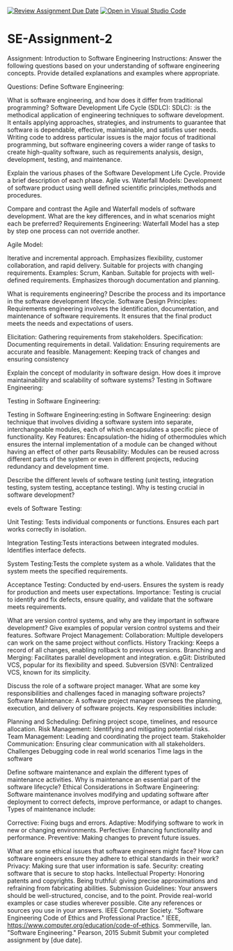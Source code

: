 [![Review Assignment Due Date](https://classroom.github.com/assets/deadline-readme-button-24ddc0f5d75046c5622901739e7c5dd533143b0c8e959d652212380cedb1ea36.svg)](https://classroom.github.com/a/-ucQIGTc)
[![Open in Visual Studio Code](https://classroom.github.com/assets/open-in-vscode-718a45dd9cf7e7f842a935f5ebbe5719a5e09af4491e668f4dbf3b35d5cca122.svg)](https://classroom.github.com/online_ide?assignment_repo_id=15256117&assignment_repo_type=AssignmentRepo)
# SE-Assignment-2
Assignment: Introduction to Software Engineering
Instructions:
Answer the following questions based on your understanding of software engineering concepts. Provide detailed explanations and examples where appropriate.

Questions:
Define Software Engineering:


What is software engineering, and how does it differ from traditional programming?
Software Development Life Cycle (SDLC):
SDLC): :is the methodical application of engineering techniques to software development. It entails applying approaches, strategies, and instruments to guarantee that software is dependable, effective, maintainable, and satisfies user needs. Writing code to address particular issues is the major focus of traditional programming, but software engineering covers a wider range of tasks to create high-quality software, such as requirements analysis, design, development, testing, and maintenance.


Explain the various phases of the Software Development Life Cycle. Provide a brief description of each phase.
Agile vs. Waterfall Models:
Development of software product using welll defined scientific principles,methods and procedures.


Compare and contrast the Agile and Waterfall models of software development. What are the key differences, and in what scenarios might each be preferred?
Requirements Engineering:
Waterfall Model has a step by step one process can not override another.

Agile Model:

Iterative and incremental approach. Emphasizes flexibility, customer collaboration, and rapid delivery. Suitable for projects with changing requirements. Examples: Scrum, Kanban. Suitable for projects with well-defined requirements. Emphasizes thorough documentation and planning.


What is requirements engineering? Describe the process and its importance in the software development lifecycle.
Software Design Principles:
Requirements engineering involves the identification, documentation, and maintenance of software requirements. It ensures that the final product meets the needs and expectations of users.

Elicitation: Gathering requirements from stakeholders. Specification: Documenting requirements in detail. Validation: Ensuring requirements are accurate and feasible. Management: Keeping track of changes and ensuring consistency

Explain the concept of modularity in software design. How does it improve maintainability and scalability of software systems?
Testing in Software Engineering:

Testing in Software Engineering:

Testing in Software Engineering:esting in Software Engineering: design technique that involves dividing a software system into separate, interchangeable modules, each of which encapsulates a specific piece of functionality. Key Features: Encapsulation-the hiding of othermodules which ensures the internal implementation of a module can be changed without having an effect of other parts Reusability: Modules can be reused across different parts of the system or even in different projects, reducing redundancy and development time.

Describe the different levels of software testing (unit testing, integration testing, system testing, acceptance testing). Why is testing crucial in software development?

evels of Software Testing:

Unit Testing: Tests individual components or functions. Ensures each part works correctly in isolation.

Integration Testing:Tests interactions between integrated modules. Identifies interface defects.

System Testing:Tests the complete system as a whole. Validates that the system meets the specified requirements.

Acceptance Testing: Conducted by end-users. Ensures the system is ready for production and meets user expectations. Importance: Testing is crucial to identify and fix defects, ensure quality, and validate that the software meets requirements.

What are version control systems, and why are they important in software development? Give examples of popular version control systems and their features.
Software Project Management:
Collaboration: Multiple developers can work on the same project without conflicts. History Tracking: Keeps a record of all changes, enabling rollback to previous versions. Branching and Merging: Facilitates parallel development and integration. e.gGit: Distributed VCS, popular for its flexibility and speed. Subversion (SVN): Centralized VCS, known for its simplicity.

Discuss the role of a software project manager. What are some key responsibilities and challenges faced in managing software projects?
Software Maintenance:
A software project manager oversees the planning, execution, and delivery of software projects. Key responsibilities include:

Planning and Scheduling: Defining project scope, timelines, and resource allocation. Risk Management: Identifying and mitigating potential risks. Team Management: Leading and coordinating the project team. Stakeholder Communication: Ensuring clear communication with all stakeholders.
Challenges 
Debugging code in real world scenarios
Time lags in the software

Define software maintenance and explain the different types of maintenance activities. Why is maintenance an essential part of the software lifecycle?
Ethical Considerations in Software Engineering:
Software maintenance involves modifying and updating software after deployment to correct defects, improve performance, or adapt to changes. Types of maintenance include:

Corrective: Fixing bugs and errors. Adaptive: Modifying software to work in new or changing environments. Perfective: Enhancing functionality and performance. Preventive: Making changes to prevent future issues.

What are some ethical issues that software engineers might face? How can software engineers ensure they adhere to ethical standards in their work?
Privacy: Making sure that user information is safe. Security: creating software that is secure to stop hacks. Intellectual Property: Honoring patents and copyrights. Being truthful: giving precise approximations and refraining from fabricating abilities.
Submission Guidelines:
Your answers should be well-structured, concise, and to the point.
Provide real-world examples or case studies wherever possible.
Cite any references or sources you use in your answers.
IEEE Computer Society. "Software Engineering Code of Ethics and Professional Practice." IEEE, https://www.computer.org/education/code-of-ethics. Sommerville, Ian. "Software Engineering." Pearson, 2015 Submit
Submit your completed assignment by [due date].
